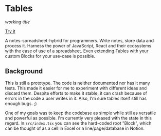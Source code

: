 # Tables

*working title*

[Try it](https://keenbug.github.io/tables/)

A notes-spreadsheet-hybrid for programmers. Write notes, store data and process
it. Harness the power of JavaScript, React and their ecosystems with the ease of
use of a spreadsheet. Even extending Tables with your custom Blocks for your
use-case is possible.


## Background

This is still a prototype. The code is neither documented nor has it many tests.
This made it easier for me to experiment with different ideas and discard them.
Despite efforts to make it stable, it can crash because of errors in the code a
user writes in it. Also, I'm sure tables itself still has enough bugs. ;)

One of my goals was to keep the codebase as simple while still as versatile and
powerful as possible. I'm currently very pleased with the state in this regard.
In `src/index.tsx` you can see the hard-coded root "Block", which can be thought
of as a cell in Excel or a line/page/database in Notion.
